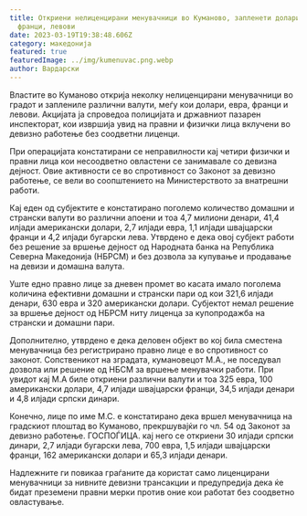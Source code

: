 ```yaml
---
title: Откриени нелиценцирани менувачници во Куманово, запленети долари, евра,
  франци, левови
date: 2023-03-19T19:38:48.606Z
category: македонија
featured: true
featuredImage: ../img/kumenuvac.png.webp
author: Вардарски
---
```


Властите во Куманово открија неколку нелиценцирани менувачници во градот и заплениле различни валути, меѓу кои долари, евра, франци и левови. Акцијата ја спроведоа полицијата и државниот пазарен инспекторат, кои извршија увид на правни и физички лица вклучени во девизно работење без соодветни лиценци.

При операцијата констатирани се неправилности кај четири физички и правни лица кои несоодветно овластени се занимавале со девизна дејност. Овие активности се во спротивност со Законот за девизно работење, се вели во соопштението на Министерството за внатрешни работи.

Кај еден од субјектите е констатирано поголемо количество домашни и странски валути во различни апоени и тоа 4,7 милиони денари, 41,4 илјади американски долари, 2,7 илјади евра, 1,1 илјади швајцарски франци и 4,2 илјади бугарски лева. Утврдено е дека овој субјект работи без решение за вршење дејност од Народната банка на Република Северна Македонија (НБРСМ) и без дозвола за купување и продавање на девизи и домашна валута.

Уште едно правно лице за дневен промет во касата имало поголема количина ефективни домашни и странски пари од кои 321,6 илјади денари, 630 евра и 320 американски долари. Субјектот немал решение за вршење дејност од НБРСМ ниту лиценца за купопродажба на странски и домашни пари.

Дополнително, утврдено е дека деловен објект во кој била сместена менувачница без регистрирано правно лице е во спротивност со законот. Сопственикот на зградата, кумановецот М.А., не поседувал дозвола или решение од НБСМ за вршење менувачки работи. При увидот кај М.А биле откриени различни валути и тоа 325 евра, 100 американски долари, 4,7 илјади швајцарски франци, 34,5 илјади денари и 4,8 илјади српски динари.

Конечно, лице по име М.С. е констатирано дека вршел менувачница на градскиот плоштад во Куманово, прекршувајќи го чл. 54 од Законот за девизно работење. ГОСПОЃИЦА. кај него се откриени 30 илјади српски динари, 2,7 илјади бугарски лева, 700 евра, 1,5 илјади швајцарски франци, 162 американски долари и 65,3 илјади денари.

Надлежните ги повикаа граѓаните да користат само лиценцирани менувачници за нивните девизни трансакции и предупредија дека ќе бидат преземени правни мерки против оние кои работат без соодветно овластување.

